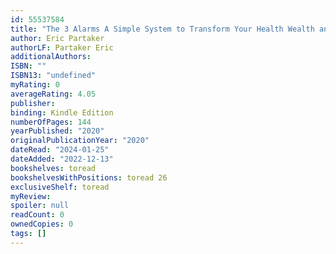 ```yaml
---
id: 55537584
title: "The 3 Alarms A Simple System to Transform Your Health Wealth and Relationships Forever"
author: Eric Partaker
authorLF: Partaker Eric
additionalAuthors: 
ISBN: ""
ISBN13: "undefined"
myRating: 0
averageRating: 4.05
publisher: 
binding: Kindle Edition
numberOfPages: 144
yearPublished: "2020"
originalPublicationYear: "2020"
dateRead: "2024-01-25"
dateAdded: "2022-12-13"
bookshelves: toread
bookshelvesWithPositions: toread 26
exclusiveShelf: toread
myReview: 
spoiler: null
readCount: 0
ownedCopies: 0
tags: []
---
```


